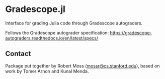 # Gradescope.jl
Interface for grading Julia code through Gradescope autograders.

Follows the Gradescope autograder specification: https://gradescope-autograders.readthedocs.io/en/latest/specs/

## Contact
Package put together by Robert Moss (mossr@cs.stanford.edu), based on work by Tomer Arnon and Kunal Menda.